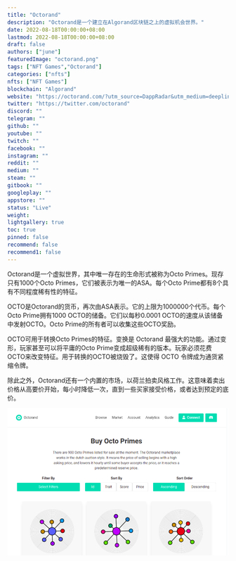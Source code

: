 ```yaml
---
title: "Octorand"
description: "Octorand是一个建立在Algorand区块链之上的虚拟机会世界。"
date: 2022-08-18T00:00:00+08:00
lastmod: 2022-08-18T00:00:00+08:00
draft: false
authors: ["june"]
featuredImage: "octorand.png"
tags: ["NFT Games","Octorand"]
categories: ["nfts"]
nfts: ["NFT Games"]
blockchain: "Algorand"
website: "https://octorand.com/?utm_source=DappRadar&utm_medium=deeplink&utm_campaign=visit-website"
twitter: "https://twitter.com/octorand"
discord: ""
telegram: ""
github: ""
youtube: ""
twitch: ""
facebook: ""
instagram: ""
reddit: ""
medium: ""
steam: ""
gitbook: ""
googleplay: ""
appstore: ""
status: "Live"
weight: 
lightgallery: true
toc: true
pinned: false
recommend: false
recommend1: false
---
```


Octorand是一个虚拟世界，其中唯一存在的生命形式被称为Octo Primes。现存只有1000个Octo Primes，它们被表示为唯一的ASA。每个Octo Prime都有8个具有不同程度稀有性的特征。

OCTO是Octorand的货币，再次由ASA表示。它的上限为1000000个代币。每个Octo Prime拥有1000 OCTO的储备。它们以每秒0.0001 OCTO的速度从该储备中发射OCTO。Octo Prime的所有者可以收集这些OCTO奖励。

OCTO可用于转换Octo Primes的特征。变换是 Octorand 最强大的功能。通过变形，玩家甚至可以将平庸的Octo Prime变成超级稀有的版本。玩家必须花费OCTO来改变特征。用于转换的OCTO被烧毁了。这使得 OCTO 令牌成为通货紧缩令牌。

除此之外，Octorand还有一个内置的市场，以荷兰拍卖风格工作。这意味着卖出价格从高要价开始，每小时降低一次，直到一些买家接受价格，或者达到预定的底价。

![img](26.png)